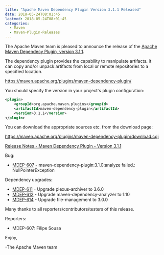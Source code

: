 ```yaml
---
title: "Apache Maven Dependency Plugin Version 3.1.1 Released"
date: 2018-05-24T08:01:45
lastmod: 2018-05-24T08:01:45
categories:
  - Maven
  - Maven-Plugin-Releases
---
```

The Apache Maven team is pleased to announce the release of the 
[Apache Maven Dependecy Plugin, version 3.1.1](https://maven.apache.org/plugins/maven-dependency-plugin/).

The dependency plugin provides the capability to manipulate artifacts. It
can copy and/or unpack artifacts from local or remote repositories to a
specified location.

https://maven.apache.org/plugins/maven-dependency-plugin/

You should specify the version in your project's plugin configuration:

```xml
<plugin>
    <groupId>org.apache.maven.plugins</groupId>
    <artifactId>maven-dependency-plugin</artifactId>
    <version>3.1.1</version>
</plugin>
``` 

You can download the appropriate sources etc. from the download page:

https://maven.apache.org/plugins/maven-dependency-plugin/download.cgi


<!-- more -->

[Release Notes - Maven Dependency Plugin - Version 3.1.1](https://issues.apache.org/jira/secure/ReleaseNote.jspa?projectId=12317227&version=12343248)

Bug:

 * [MDEP-607](https://issues.apache.org/jira/browse/MDEP-607) - maven-dependency-plugin:3.1.0:analyze failed.: NullPointerException

Dependency upgrades:
 
 * [MDEP-611](https://issues.apache.org/jira/browse/MDEP-611) - Upgrade plexus-archiver to 3.6.0
 * [MDEP-612](https://issues.apache.org/jira/browse/MDEP-612) - Upgrade maven-dependency-analyzer to 1.10
 * [MDEP-614](https://issues.apache.org/jira/browse/MDEP-614) - Upgrade file-management to 3.0.0

Many thanks to all reporters/contributors/testers of this release.

Reporters:

 * MDEP-607: Filipe Sousa


Enjoy,

-The Apache Maven team
